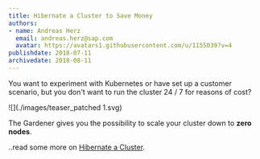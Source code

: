 ```yaml
---
title: Hibernate a Cluster to Save Money
authors: 
- name: Andreas Herz
  email: andreas.herz@sap.com
  avatar: https://avatars1.githubusercontent.com/u/1155039?v=4
publishdate: 2018-07-11
archivedate: 2018-08-11
---
```


You want to experiment with Kubernetes or have set up a customer scenario, but you don't want to run the 
cluster 24 / 7 for reasons of cost?


![](./images/teaser_patched 1.svg)


The Gardener gives you the possibility to scale your cluster down to **zero nodes**.

..read some more on [Hibernate a Cluster](https://github.com/gardener/gardener/blob/master/docs/usage/shoot_hibernate.md).
